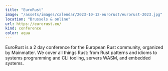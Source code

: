 ```yaml
---
title: "EuroRust"
image: "/assets/images/calendar/2023-10-12-eurorust/eurorust-2023.jpg"
location: "Brussels & online"
url: https://eurorust.eu/
kind: conference
color: aqua
---
```


EuroRust is a 2 day conference for the European Rust community, organized by Mainmatter. We cover all things Rust: from Rust patterns and idioms to systems programming and CLI tooling, servers WASM, and embedded systems.
